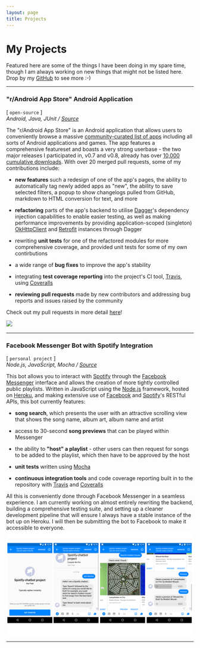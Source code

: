 ```yaml
---
layout: page
title: Projects
---
```

# My Projects
Featured here are some of the things I have been doing in my spare time, though I am always working on new things that might not be listed here. Drop by my [GitHub](https://github.com/bobheadxi) to see more :-)

__________________
### "r/Android App Store" Android Application
[ `open-source` ]    
*Android, Java, JUnit / [Source](https://github.com/d4rken/reddit-android-appstore)*  

The "r/Android App Store" is an Android application that allows users to conveniently browse a massive [community-curated list of apps](https://www.reddit.com/r/android/wiki/apps) including all sorts of Android applications and games. The app features a comprehensive featureset and boasts a very strong userbase - the two major releases I participated in, v0.7 and v0.8, already has over [10,000 cumulative downloads](http://www.somsubhra.com/github-release-stats/?username=d4rken&repository=reddit-android-appstore). With over 20 merged pull requests, some of my contributions include:
- **new features** such a redesign of one of the app's pages, the ability to automatically tag newly added apps as "new", the ability to save selected filters, a popup to show changelogs pulled from GitHub, markdown to HTML conversion for text, and more

- **refactoring** parts of the app's backend to utilise [Dagger](https://github.com/google/dagger)'s dependency injection capabilities to enable easier testing, as well as making performance improvements by providing application-scoped (singleton) [OkHttpClient](https://github.com/square/okhttp) and [Retrofit](https://github.com/square/retrofit) instances through Dagger

- rewriting **unit tests** for one of the refactored modules for more comprehensive coverage, and provided unit tests for some of my own contirbutions

- a wide range of **bug fixes** to improve the app's stability

- integrating **test coverage reporting** into the project's CI tool, [Travis](https://travis-ci.org), using [Coveralls](https://coveralls.io)

- **reviewing pull requests** made by new contributors and addressing bug reports and issues raised by the community

Check out my pull requests in more detail [here](https://github.com/d4rken/reddit-android-appstore/pulls?utf8=✓&q=is%3Apr%20is%3Aclosed%20author%3Abobheadxi%20is%3Amerged%20base%3Adev)!

![](https://github.com/d4rken/reddit-android-appstore/blob/dev/art/preview-v080.png?raw=true)

__________________  
### Facebook Messenger Bot with Spotify Integration
[ `personal project` ]   
*Node.js, JavaScript, Mocha / [Source](https://github.com/bobheadxi/facebook-spotify-chatbot)*   

This bot allows you to interact with [Spotify](http://spotify.com) through the [Facebook Messenger](https://www.messenger.com) interface and allows the creation of more tightly controlled public playlists. Written in JavaScript using the [Node.js](https://nodejs.org/en/) framework, hosted on [Heroku](https://www.heroku.com), and making extensive use of [Facebook](https://developers.facebook.com/docs/messenger-platform/) and [Spotify](https://developer.spotify.com/web-api/)'s RESTful APIs, this bot currently features:
- **song search**, which presents the user with an attractive scrolling view that shows the song name, album art, album name and artist

- access to 30-second **song previews** that can be played within Messenger

- the ability to **"host" a playlist** - other users can then request for songs to be added to the playlist, which then have to be approved by the host

- **unit tests** written using [Mocha](https://mochajs.org)

- **continuous integration tools** and code coverage reporting built in to the repository with [Travis](https://travis-ci.org) and [Coveralls](https://coveralls.io)

All this is conveniently done through Facebook Messenger in a seamless experience. I am currently working on almost entirely rewriting the backend, building a comprehensive testing suite, and setting up a cleaner development pipeline that will ensure I always have a stable instance of the bot up on Heroku. I will then be submitting the bot to Facebook to make it accessible to everyone.
![](https://github.com/bobheadxi/facebook-spotify-chatbot/blob/dev/screenshots/screenshots0-2-1.png?raw=true)

__________________